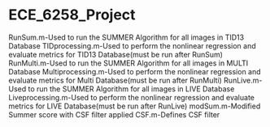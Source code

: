 # ECE_6258_Project
RunSum.m-Used to run the SUMMER Algorithm for all images in TID13 Database
TIDprocessing.m-Used to perform the nonlinear regression and evaluate metrics for TID13 Database(must be run after RunSum)
RunMulti.m-Used to run the SUMMER Algorithm for all images in MULTI Database
Multiprocessing.m-Used to perform the nonlinear regression and evaluate metrics for Multi Database(must be run after RunMulti)
RunLive.m-Used to run the SUMMER Algorithm for all images in LIVE Database
Liveprocessing.m-Used to perform the nonlinear regression and evaluate metrics for LIVE Database(must be run after RunLive)
modSum.m-Modified Summer score with CSF filter applied
CSF.m-Defines CSF filter
